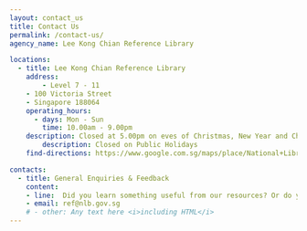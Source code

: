 ```yaml
---
layout: contact_us
title: Contact Us
permalink: /contact-us/
agency_name: Lee Kong Chian Reference Library

locations:
  - title: Lee Kong Chian Reference Library
    address:
        - Level 7 - 11
	- 100 Victoria Street
	- Singapore 188064 
    operating_hours:
      - days: Mon - Sun
        time: 10.00am - 9.00pm
	description: Closed at 5.00pm on eves of Christmas, New Year and Chinese New Year.
        description: Closed on Public Holidays
    find-directions: https://www.google.com.sg/maps/place/National+Library+Board/@1.2975644,103.8521073,17z/data=!3m1!4b1!4m5!3m4!1s0x31da19a53b44f507:0x2ce078e72b32d70!8m2!3d1.297559!4d103.854296

contacts:
  - title: General Enquiries & Feedback
    content:
    - line:  Did you learn something useful from our resources? Or do you have a new idea to share with us? Tell us what you think!
    - email: ref@nlb.gov.sg
    # - other: Any text here <i>including HTML</i>
---
```


